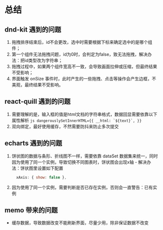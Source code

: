 # 总结

## dnd-kit 遇到的问题
  1. 拖拽排序结束后，id不会更改，选中时需要根据下标来确定选中的是哪个组件；
  2. 第一个组件无法拖拽问题，id为0时，会判定为false，致无法拖拽，解决办法：把id类型改为字符串；
  3. 拖拽过程中，如果两个组件宽高不一致，会导致画面拉伸或压缩，但最终结果不受影响；
  4. 界面触发 onSize 事件时，此时产生的一些拖拽、点击等操作会产生边框，不美观，最终结果不受影响。

## react-quill 遇到的问题
  1. 需要理解的是，输入框的值是html文档的字符串格式，数据回显需要依靠以下属性解析
    ```js
      dangerouslySetInnerHTML={{
        __html: `${text}`,
      }}
    ```
  2. 双向绑定，最好使用缓存，不然需要防抖来防止多次提交

## echarts 遇到的问题
  1. 饼状图的数据与条形、折线图不一样，需要依靠 dataSet 数据集来统一，同时因为使用了同一个实例，导致切换不同图表时，饼状图会出现x轴
    - 解决办法：饼状图里设置如下配置
      ```js
        xAxis: { show: false },
      ```
  2. 因为使用了同一个实例，需要判断是否已存在实例，否则会一直警告：已有实例

## memo 带来的问题
  - 缓存数据，导致数据改变不能刷新界面，尽量少用，除非保证数据不改变
